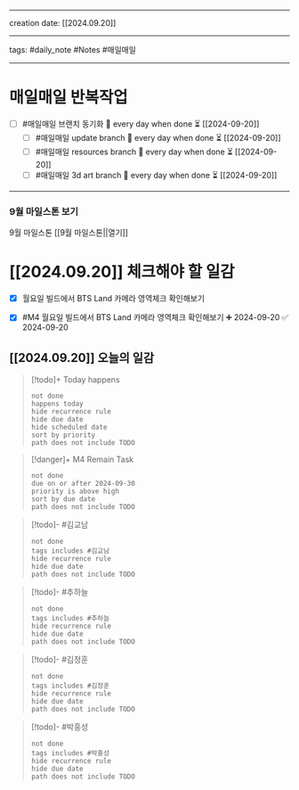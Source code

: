 
-------

creation date: [[2024.09.20]] 

--------

tags: #daily_note  #Notes #매일매일

---  
# 매일매일 반복작업 
- [ ] #매일매일 브랜치 동기화 🔁 every day when done ⏳ [[2024-09-20]] 
	- [ ] #매일매일 update branch  🔁 every day when done ⏳ [[2024-09-20]]
	- [ ] #매일매일 resources branch  🔁 every day when done ⏳ [[2024-09-20]]
	- [ ] #매일매일 3d art branch  🔁 every day when done ⏳ [[2024-09-20]]

--------

### 9월 마일스톤 보기
 9월 마일스톤 [[9월 마일스톤||열기]]



# [[2024.09.20]]  체크해야 할 일감

- [x] 월요일 빌드에서 BTS Land 카메라 영역체크 확인해보기
- [x] #M4 월요일 빌드에서 BTS Land 카메라 영역체크 확인해보기 ➕ 2024-09-20 ✅ 2024-09-20




## [[2024.09.20]] 오늘의 일감

> [!todo]+ Today happens
> ```tasks
> not done
> happens today
> hide recurrence rule
> hide due date
> hide scheduled date
> sort by priority
> path does not include TODO
> ```

> [!danger]+ M4 Remain Task
> ```tasks
> not done
> due on or after 2024-09-30
> priority is above high
> sort by due date
> path does not include TODO
> ```

> [!todo]- #김교남 
> ```tasks
> not done
> tags includes #김교남    
> hide recurrence rule
> hide due date
> path does not include TODO
> ```

> [!todo]- #추하늘  
> ```tasks
> not done
> tags includes #추하늘     
> hide recurrence rule
> hide due date
> path does not include TODO
> ```

> [!todo]- #김정훈 
> ```tasks
> not done
> tags includes #김정훈    
> hide recurrence rule
> hide due date
> path does not include TODO
> ```

> [!todo]- #박홍성 
> ```tasks
> not done
> tags includes #박홍성    
> hide recurrence rule
> hide due date
> path does not include TODO
> ```




